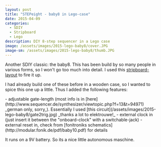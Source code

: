 ```yaml
---
layout: post
title: "STEPeight - baby8 in Lego-case"
date: 2015-04-09
categories:
  - SDIY
  - Stripboard
  - Lego
description: DIY 8-step sequencer in a Lego case
image: /assets/images/2015-lego-baby8/cover.JPG
image-sm: /assets/images/2015-lego-baby8/thumb.JPG
---
```

Another SDIY classic: the baby8. This has been build by so many people in various forms, so I won't go too much into detail. I used this [stripboard-layout](http://electro-music.com/forum/topic-52774.html) to fire it up.

I had already build one of these before in a wooden case, so I wanted to spice this one up a little. Thus I added the following features:

<div marked>
  - adjustable gate-length (most info is in [here](http://www.sequencer.de/synthesizer/viewtopic.php?f=13&t=94971) _german only, sorry_). Essentially I used [this circuit](/assets/images/2015-lego-baby8/gate2trig.jpg) _thanks a lot to elektrouwe!_
  - external clock in (just insert it between the "onboard-clock" with a switchable-jack)
  - external reset in, check from [fonitroniks schematics](http://modular.fonik.de/pdf/baby10.pdf) for details
</div>

It runs on a 9V battery. So its a nice little autonomous maschine.
